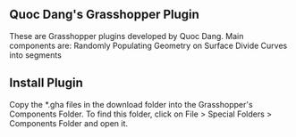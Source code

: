 ## Quoc Dang's Grasshopper Plugin

These are Grasshopper plugins developed by Quoc Dang.
Main components are:
Randomly Populating Geometry on Surface
Divide Curves into segments

## Install Plugin

Copy the *.gha files in the download folder into the Grasshopper's Components Folder. 
To find this folder, click on File > Special Folders > Components Folder and open it.
